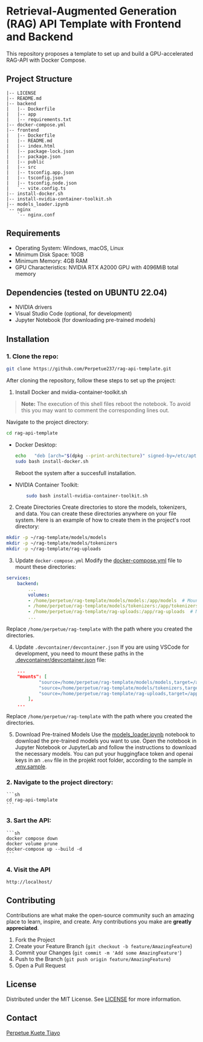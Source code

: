 # Retrieval-Augmented Generation (RAG) API Template with Frontend and Backend
This repository proposes a template to set up and build a GPU-accelerated RAG-API with Docker Compose.

## Project Structure

```plaintext
|-- LICENSE
|-- README.md
|-- backend
|   |-- Dockerfile
|   |-- app
|   |-- requirements.txt
|-- docker-compose.yml
|-- frontend
|   |-- Dockerfile
|   |-- README.md
|   |-- index.html
|   |-- package-lock.json
|   |-- package.json
|   |-- public
|   |-- src
|   |-- tsconfig.app.json
|   |-- tsconfig.json
|   |-- tsconfig.node.json
|   `-- vite.config.ts
|-- install-docker.sh
|-- install-nvidia-container-toolkit.sh
|-- models_loader.ipynb
`-- nginx
    `-- nginx.conf
```

## Requirements

- Operating System: Windows, macOS, Linux
- Minimum Disk Space: 10GB
- Minimum Memory: 4GB RAM
- GPU Characteristics: NVIDIA RTX A2000 GPU with 4096MiB total memory

## Dependencies (tested on UBUNTU 22.04) 

- NVIDIA drivers
- Visual Studio Code (optional, for development)
- Jupyter Notebook (for downloading pre-trained models)

## Installation

### 1. Clone the repo:
```sh
git clone https://github.com/Perpetue237/rag-api-template.git
```

After cloning the repository, follow these steps to set up the project:

1. Install Docker and nvidia-container-toolkit.sh

> **Note:** The execution of this shell files reboot the notebook. To avoid this you may want to comment the corresponding lines out.

Navigate to the project directory:
```sh
cd rag-api-template
```

- Docker Desktop:
    ```sh
    echo   "deb [arch="$(dpkg --print-architecture)" signed-by=/etc/apt/keyrings/docker.gpg] https://download.docker.com/linux/ubuntu lunar stable" | sudo tee /etc/apt/sources.list.d/docker.list > /dev/null
    sudo bash install-docker.sh
    ```
    Reboot the system after a succesfull installation. 

- NVIDIA Container Toolkit:
    ```sh
        sudo bash install-nvidia-container-toolkit.sh
    ```


2. Create Directories
Create directories to store the models, tokenizers, and data. You can create these directories anywhere on your file system. Here is an example of how to create them in the project's root directory:

```sh
mkdir -p ~/rag-template/models/models
mkdir -p ~/rag-template/models/tokenizers
mkdir -p ~/rag-template/rag-uploads
```

3. Update `docker-compose.yml`
Modify the [docker-compose.yml](`docker-compose.yml`) file to mount these directories:

```yaml
services:
    backend:
        ...
        volumes:
        - /home/perpetue/rag-template/models/models:/app/models  # Mount the models directory
        - /home/perpetue/rag-template/models/tokenizers:/app/tokenizers  # Mount the tokenizers directory
        - /home/perpetue/rag-template/rag-uploads:/app/rag-uploads  # Mount the uploads directory
        ...
```
Replace `/home/perpetue/rag-template` with the path where you created the directories.

4. Update `.devcontainer/devcontainer.json`
If you are using VSCode for development, you need to mount these paths in the [.devcontainer/devcontainer.json](`devcontainer.json`) file:

```json
    ...
    "mounts": [
            "source=/home/perpetue/rag-template/models/models,target=/app/models,type=bind,consistency=cached",
            "source=/home/perpetue/rag-template/models/tokenizers,target=/app/tokenizers,type=bind,consistency=cached",
            "source=/home/perpetue/rag-template/rag-uploads,target=/app/rag-uploads,type=bind,consistency=cached"
        ],
    ...
```
Replace `/home/perpetue/rag-template` with the path where you created the directories.

5. Download Pre-trained Models
Use the [models_loader.ipynb](models_loader.ipynb) notebook to download the pre-trained models you want to use. Open the notebook in Jupyter Notebook or JupyterLab and follow the instructions to download the necessary models. You can put your huggingface token and openai keys in an `.env` file in the projekt root folder, according to the sample in [.env.sample](`.env.sample`). 

### 2. Navigate to the project directory:
    ```sh
    cd rag-api-template
    ```
### 3. Sart the API:
    ```sh
    docker compose down
    docker volume prune
    docker-compose up --build -d
    ```
### 4. Visit the API
    http://localhost/
    
## Contributing

Contributions are what make the open-source community such an amazing place to learn, inspire, and create. Any contributions you make are **greatly appreciated**.

1. Fork the Project
2. Create your Feature Branch (`git checkout -b feature/AmazingFeature`)
3. Commit your Changes (`git commit -m 'Add some AmazingFeature'`)
4. Push to the Branch (`git push origin feature/AmazingFeature`)
5. Open a Pull Request

## License

Distributed under the MIT License. See [LICENSE](LICENSE) for more information.

## Contact

[Perpetue Kuete Tiayo](https://www.linkedin.com/in/perpetue-k-375306185)

